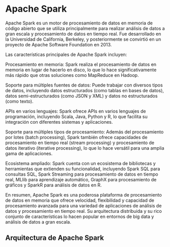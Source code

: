 # Apache Spark

Apache Spark es un motor de procesamiento de datos en memoria de código abierto que se utiliza principalmente para realizar análisis de datos a gran escala y procesamiento de datos en tiempo real. Fue desarrollado en la Universidad de California, Berkeley, y posteriormente se convirtió en un proyecto de Apache Software Foundation en 2013.

Las características principales de Apache Spark incluyen:

Procesamiento en memoria: Spark realiza el procesamiento de datos en memoria en lugar de hacerlo en disco, lo que lo hace significativamente más rápido que otras soluciones como MapReduce en Hadoop.

Soporte para múltiples fuentes de datos: Puede trabajar con diversos tipos de datos, incluyendo datos estructurados (como tablas en bases de datos), datos semi-estructurados (como JSON y XML) y datos no estructurados (como texto).

APIs en varios lenguajes: Spark ofrece APIs en varios lenguajes de programación, incluyendo Scala, Java, Python y R, lo que facilita su integración con diferentes sistemas y aplicaciones.

Soporte para múltiples tipos de procesamiento: Además del procesamiento por lotes (batch processing), Spark también ofrece capacidades de procesamiento en tiempo real (stream processing) y procesamiento de datos iterativo (iterative processing), lo que lo hace versátil para una amplia gama de aplicaciones.

Ecosistema ampliado: Spark cuenta con un ecosistema de bibliotecas y herramientas que extienden su funcionalidad, incluyendo Spark SQL para consultas SQL, Spark Streaming para procesamiento de datos en tiempo real, MLlib para aprendizaje automático, GraphX para procesamiento de gráficos y SparkR para análisis de datos en R.

En resumen, Apache Spark es una poderosa plataforma de procesamiento de datos en memoria que ofrece velocidad, flexibilidad y capacidad de procesamiento avanzada para una variedad de aplicaciones de análisis de datos y procesamiento en tiempo real. Su arquitectura distribuida y su rico conjunto de características lo hacen popular en entornos de big data y análisis de datos a gran escala.

## Arquitectura de Apache Spark
